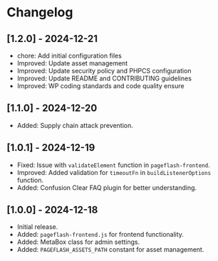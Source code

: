 # Changelog
## [1.2.0] - 2024-12-21
- chore: Add initial configuration files 
- Improved: Update asset management
- Improved: Update security policy and PHPCS configuration
- Improved: Update README and CONTRIBUTING guidelines
- Improved: WP coding standards and code quality ensure

## [1.1.0] - 2024-12-20
- Added: Supply chain attack prevention.

## [1.0.1] - 2024-12-19
- Fixed: Issue with `validateElement` function in `pageflash-frontend`.
- Improved: Added validation for `timeoutFn` in `buildListenerOptions` function.
- Added: Confusion Clear FAQ plugin for better understanding.

## [1.0.0] - 2024-12-18
- Initial release.
- Added: `pageflash-frontend.js` for frontend functionality.
- Added: MetaBox class for admin settings.
- Added: `PAGEFLASH_ASSETS_PATH` constant for asset management.
